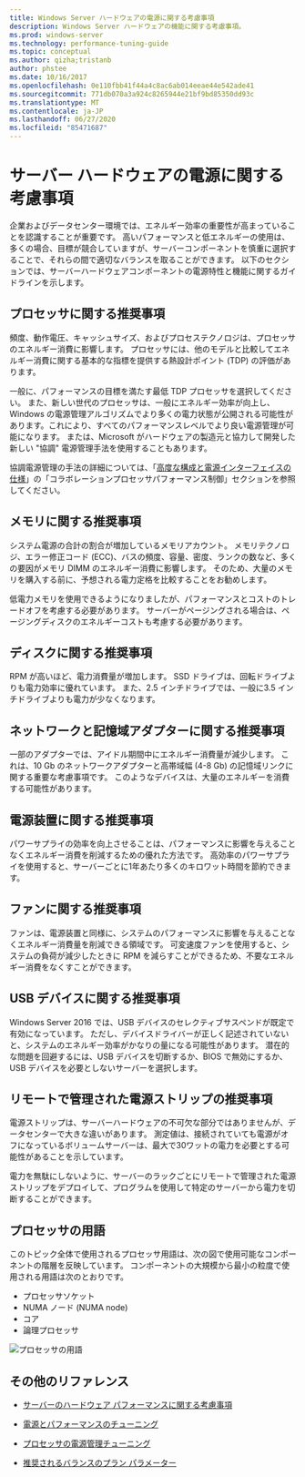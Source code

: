 ```yaml
---
title: Windows Server ハードウェアの電源に関する考慮事項
description: Windows Server ハードウェアの機能に関する考慮事項。
ms.prod: windows-server
ms.technology: performance-tuning-guide
ms.topic: conceptual
ms.author: qizha;tristanb
author: phstee
ms.date: 10/16/2017
ms.openlocfilehash: 0e110fbb41f44a4c8ac6ab014eeae44e542ade41
ms.sourcegitcommit: 771db070a3a924c8265944e21bf9bd85350dd93c
ms.translationtype: MT
ms.contentlocale: ja-JP
ms.lasthandoff: 06/27/2020
ms.locfileid: "85471687"
---
```

# <a name="server-hardware-power-considerations"></a>サーバー ハードウェアの電源に関する考慮事項

企業およびデータセンター環境では、エネルギー効率の重要性が高まっていることを認識することが重要です。 高いパフォーマンスと低エネルギーの使用は、多くの場合、目標が競合していますが、サーバーコンポーネントを慎重に選択することで、それらの間で適切なバランスを取ることができます。 以下のセクションでは、サーバーハードウェアコンポーネントの電源特性と機能に関するガイドラインを示します。

## <a name="processor-recommendations"></a>プロセッサに関する推奨事項

頻度、動作電圧、キャッシュサイズ、およびプロセステクノロジは、プロセッサのエネルギー消費に影響します。 プロセッサには、他のモデルと比較してエネルギー消費に関する基本的な指標を提供する熱設計ポイント (TDP) の評価があります。

一般に、パフォーマンスの目標を満たす最低 TDP プロセッサを選択してください。 また、新しい世代のプロセッサは、一般にエネルギー効率が向上し、Windows の電源管理アルゴリズムでより多くの電力状態が公開される可能性があります。これにより、すべてのパフォーマンスレベルでより良い電源管理が可能になります。 または、Microsoft がハードウェアの製造元と協力して開発した新しい "協調" 電源管理手法を使用することもあります。

協調電源管理の手法の詳細については、「[高度な構成と電源インターフェイスの仕様](http://www.uefi.org/sites/default/files/resources/ACPI_5_1release.pdf)」の「コラボレーションプロセッサパフォーマンス制御」セクションを参照してください。

## <a name="memory-recommendations"></a>メモリに関する推奨事項

システム電源の合計の割合が増加しているメモリアカウント。 メモリテクノロジ、エラー修正コード (ECC)、バスの頻度、容量、密度、ランクの数など、多くの要因がメモリ DIMM のエネルギー消費に影響します。 そのため、大量のメモリを購入する前に、予想される電力定格を比較することをお勧めします。

低電力メモリを使用できるようになりましたが、パフォーマンスとコストのトレードオフを考慮する必要があります。 サーバーがページングされる場合は、ページングディスクのエネルギーコストも考慮する必要があります。

## <a name="disks-recommendations"></a>ディスクに関する推奨事項

RPM が高いほど、電力消費量が増加します。 SSD ドライブは、回転ドライブよりも電力効率に優れています。 また、2.5 インチドライブでは、一般に3.5 インチドライブよりも電力が少なくなります。

## <a name="network-and-storage-adapter-recommendations"></a>ネットワークと記憶域アダプターに関する推奨事項

一部のアダプターでは、アイドル期間中にエネルギー消費量が減少します。 これは、10 Gb のネットワークアダプターと高帯域幅 (4-8 Gb) の記憶域リンクに関する重要な考慮事項です。 このようなデバイスは、大量のエネルギーを消費する可能性があります。

## <a name="power-supply-recommendations"></a>電源装置に関する推奨事項

パワーサプライの効率を向上させることは、パフォーマンスに影響を与えることなくエネルギー消費を削減するための優れた方法です。 高効率のパワーサプライを使用すると、サーバーごとに1年あたり多くのキロワット時間を節約できます。

## <a name="fan-recommendations"></a>ファンに関する推奨事項

ファンは、電源装置と同様に、システムのパフォーマンスに影響を与えることなくエネルギー消費量を削減できる領域です。 可変速度ファンを使用すると、システムの負荷が減少したときに RPM を減らすことができるため、不要なエネルギー消費をなくすことができます。

## <a name="usb-devices-recommendations"></a>USB デバイスに関する推奨事項

Windows Server 2016 では、USB デバイスのセレクティブサスペンドが既定で有効になっています。 ただし、デバイスドライバーが正しく記述されていないと、システムのエネルギー効率がかなりの量になる可能性があります。 潜在的な問題を回避するには、USB デバイスを切断するか、BIOS で無効にするか、USB デバイスを必要としないサーバーを選択します。

## <a name="remotely-managed-power-strip-recommendations"></a>リモートで管理された電源ストリップの推奨事項

電源ストリップは、サーバーハードウェアの不可欠な部分ではありませんが、データセンターで大きな違いがあります。 測定値は、接続されていても電源がオフになっているボリュームサーバーは、最大で30ワットの電力を必要とする可能性があることを示しています。

電力を無駄にしないように、サーバーのラックごとにリモートで管理された電源ストリップをデプロイして、プログラムを使用して特定のサーバーから電力を切断することができます。

## <a name="processor-terminology"></a>プロセッサの用語

このトピック全体で使用されるプロセッサ用語は、次の図で使用可能なコンポーネントの階層を反映しています。 コンポーネントの大規模から最小の粒度で使用される用語は次のとおりです。

- プロセッサソケット
- NUMA ノード (NUMA node)
- コア
- 論理プロセッサ

![プロセッサの用語](../media/perftune-guide-figure-1.png)

## <a name="additional-references"></a>その他のリファレンス

- [サーバーのハードウェア パフォーマンスに関する考慮事項](index.md)

- [電源とパフォーマンスのチューニング](power/power-performance-tuning.md)

- [プロセッサの電源管理チューニング](power/processor-power-management-tuning.md)

- [推奨されるバランスのプラン パラメーター](power/recommended-balanced-plan-parameters.md)
